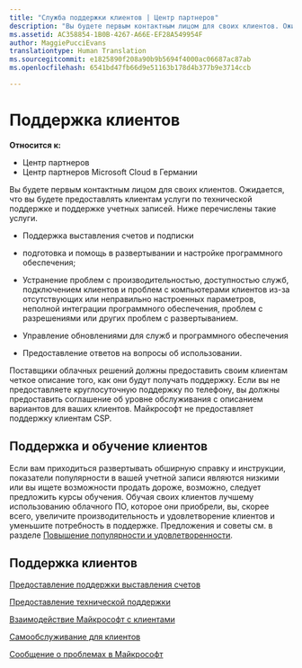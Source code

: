 ```yaml
---
title: "Служба поддержки клиентов | Центр партнеров"
description: "Вы будете первым контактным лицом для своих клиентов. Ожидается, что вы будете предоставлять клиентам услуги по технической поддержке и поддержке учетных записей. Ниже перечислены такие услуги. Поддержка выставления счетов и подписок. Подготовка и помощь в развертывании и настройке программного обеспечения. Устранение проблем с производительностью, доступностью служб, подключением клиентов и проблем с компьютерами клиентов из-за отсутствующих или неправильно настроенных параметров, неполной интеграции программного обеспечения, проблем с разрешениями или других проблем с развертыванием. Управление обновлениями для служб и программного обеспечения; предоставление ответов на вопросы об использовании. Поставщики облачных решений должны предоставить своим клиентам четкое описание того, как они будут получать поддержку. Если вы не предоставляете круглосуточную поддержку по телефону, вы должны предоставить соглашение об уровне обслуживания с описанием вариантов для ваших клиентов. Майкрософт не предоставляет поддержку клиентам CSP."
ms.assetid: AC358854-1B0B-4267-A66E-EF28A549954F
author: MaggiePucciEvans
translationtype: Human Translation
ms.sourcegitcommit: e1825890f208a90b9b5694f4000ac06687ac87ab
ms.openlocfilehash: 6541bd47fb66d9e51163b178d4b377b9e3714ccb

---
```


# Поддержка клиентов

**Относится к:**

-  Центр партнеров
-  Центр партнеров Microsoft Cloud в Германии

Вы будете первым контактным лицом для своих клиентов. Ожидается, что вы будете предоставлять клиентам услуги по технической поддержке и поддержке учетных записей. Ниже перечислены такие услуги.

-   Поддержка выставления счетов и подписки

-   подготовка и помощь в развертывании и настройке программного обеспечения;

-   Устранение проблем с производительностью, доступностью служб, подключением клиентов и проблем с компьютерами клиентов из-за отсутствующих или неправильно настроенных параметров, неполной интеграции программного обеспечения, проблем с разрешениями или других проблем с развертыванием.

-   Управление обновлениями для служб и программного обеспечения

-   Предоставление ответов на вопросы об использовании.

Поставщики облачных решений должны предоставить своим клиентам четкое описание того, как они будут получать поддержку. Если вы не предоставляете круглосуточную поддержку по телефону, вы должны предоставить соглашение об уровне обслуживания с описанием вариантов для ваших клиентов. Майкрософт не предоставляет поддержку клиентам CSP.

## <a href="" id="supportingtrainingcustomers"></a>Поддержка и обучение клиентов


Если вам приходиться развертывать обширную справку и инструкции, показатели популярности в вашей учетной записи являются низкими или вы ищете возможности продать дороже, возможно, следует предложить курсы обучения. Обучая своих клиентов лучшему использованию облачного ПО, которое они приобрели, вы, скорее всего, увеличите производительность и удовлетворение клиентов и уменьшите потребность в поддержке. Предложения и советы см. в разделе [Повышение популярности и удовлетворенности](increasing-adoption-and-satisfaction.md).

## Поддержка клиентов


[Предоставление поддержки выставления счетов](provide-billing-support.md)

[Предоставление технической поддержки](provide-technical-support.md)

[Взаимодействие Майкрософт с клиентами](customer-communication-from-microsoft.md)

[Самообслуживание для клиентов](customer-self-support.md)

[Сообщение о проблемах в Майкрософт](escalate-problems-to-microsoft.md)

 

 






<!--HONumber=Jan17_HO2-->


